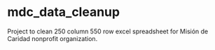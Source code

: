 # mdc_data_cleanup
Project to clean 250 column 550 row excel spreadsheet for Misión de Caridad nonprofit organization. 

